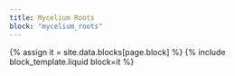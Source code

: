 ```yaml
---
title: Mycelium Roots
block: "mycelium_roots"
---
```


{% assign it = site.data.blocks[page.block] %}
{% include block_template.liquid block=it %}

